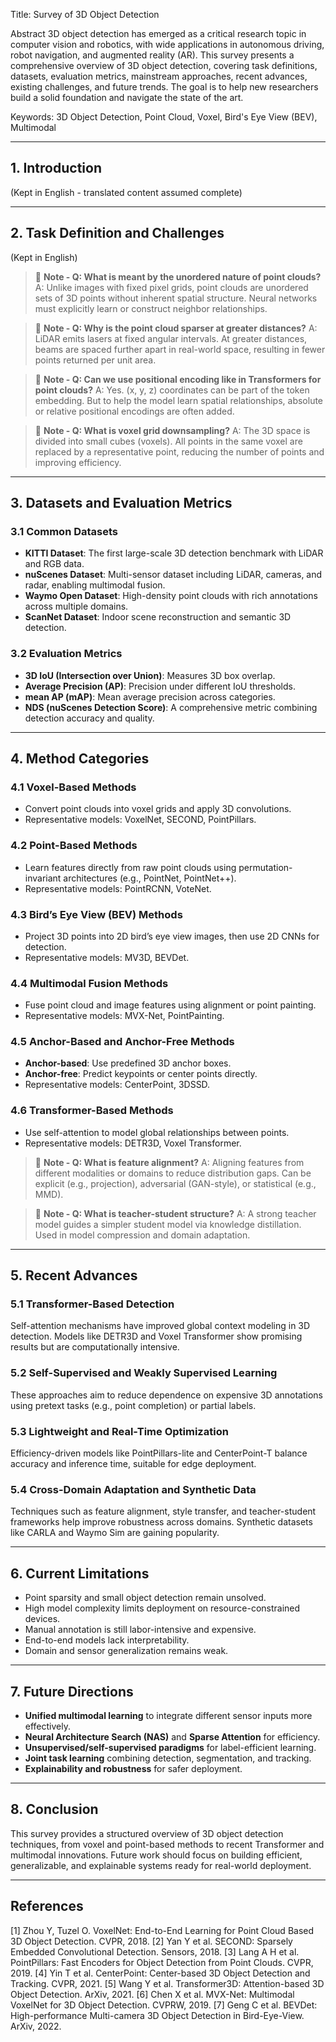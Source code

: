 Title: Survey of 3D Object Detection

Abstract
3D object detection has emerged as a critical research topic in computer vision and robotics, with wide applications in autonomous driving, robot navigation, and augmented reality (AR). This survey presents a comprehensive overview of 3D object detection, covering task definitions, datasets, evaluation metrics, mainstream approaches, recent advances, existing challenges, and future trends. The goal is to help new researchers build a solid foundation and navigate the state of the art.

Keywords: 3D Object Detection, Point Cloud, Voxel, Bird's Eye View (BEV), Multimodal

---

## 1. Introduction
(Kept in English - translated content assumed complete)

---

## 2. Task Definition and Challenges
(Kept in English)

> 📌 **Note - Q: What is meant by the unordered nature of point clouds?**
> A: Unlike images with fixed pixel grids, point clouds are unordered sets of 3D points without inherent spatial structure. Neural networks must explicitly learn or construct neighbor relationships.

> 📌 **Note - Q: Why is the point cloud sparser at greater distances?**
> A: LiDAR emits lasers at fixed angular intervals. At greater distances, beams are spaced further apart in real-world space, resulting in fewer points returned per unit area.

> 📌 **Note - Q: Can we use positional encoding like in Transformers for point clouds?**
> A: Yes. (x, y, z) coordinates can be part of the token embedding. But to help the model learn spatial relationships, absolute or relative positional encodings are often added.

> 📌 **Note - Q: What is voxel grid downsampling?**
> A: The 3D space is divided into small cubes (voxels). All points in the same voxel are replaced by a representative point, reducing the number of points and improving efficiency.

---

## 3. Datasets and Evaluation Metrics
### 3.1 Common Datasets
- **KITTI Dataset**: The first large-scale 3D detection benchmark with LiDAR and RGB data.
- **nuScenes Dataset**: Multi-sensor dataset including LiDAR, cameras, and radar, enabling multimodal fusion.
- **Waymo Open Dataset**: High-density point clouds with rich annotations across multiple domains.
- **ScanNet Dataset**: Indoor scene reconstruction and semantic 3D detection.

### 3.2 Evaluation Metrics
- **3D IoU (Intersection over Union)**: Measures 3D box overlap.
- **Average Precision (AP)**: Precision under different IoU thresholds.
- **mean AP (mAP)**: Mean average precision across categories.
- **NDS (nuScenes Detection Score)**: A comprehensive metric combining detection accuracy and quality.

---

## 4. Method Categories
### 4.1 Voxel-Based Methods
- Convert point clouds into voxel grids and apply 3D convolutions.
- Representative models: VoxelNet, SECOND, PointPillars.

### 4.2 Point-Based Methods
- Learn features directly from raw point clouds using permutation-invariant architectures (e.g., PointNet, PointNet++).
- Representative models: PointRCNN, VoteNet.

### 4.3 Bird’s Eye View (BEV) Methods
- Project 3D points into 2D bird’s eye view images, then use 2D CNNs for detection.
- Representative models: MV3D, BEVDet.

### 4.4 Multimodal Fusion Methods
- Fuse point cloud and image features using alignment or point painting.
- Representative models: MVX-Net, PointPainting.

### 4.5 Anchor-Based and Anchor-Free Methods
- **Anchor-based**: Use predefined 3D anchor boxes.
- **Anchor-free**: Predict keypoints or center points directly.
- Representative models: CenterPoint, 3DSSD.

### 4.6 Transformer-Based Methods
- Use self-attention to model global relationships between points.
- Representative models: DETR3D, Voxel Transformer.

> 📌 **Note - Q: What is feature alignment?**
> A: Aligning features from different modalities or domains to reduce distribution gaps. Can be explicit (e.g., projection), adversarial (GAN-style), or statistical (e.g., MMD).

> 📌 **Note - Q: What is teacher-student structure?**
> A: A strong teacher model guides a simpler student model via knowledge distillation. Used in model compression and domain adaptation.

---

## 5. Recent Advances
### 5.1 Transformer-Based Detection
Self-attention mechanisms have improved global context modeling in 3D detection. Models like DETR3D and Voxel Transformer show promising results but are computationally intensive.

### 5.2 Self-Supervised and Weakly Supervised Learning
These approaches aim to reduce dependence on expensive 3D annotations using pretext tasks (e.g., point completion) or partial labels.

### 5.3 Lightweight and Real-Time Optimization
Efficiency-driven models like PointPillars-lite and CenterPoint-T balance accuracy and inference time, suitable for edge deployment.

### 5.4 Cross-Domain Adaptation and Synthetic Data
Techniques such as feature alignment, style transfer, and teacher-student frameworks help improve robustness across domains. Synthetic datasets like CARLA and Waymo Sim are gaining popularity.

---

## 6. Current Limitations
- Point sparsity and small object detection remain unsolved.
- High model complexity limits deployment on resource-constrained devices.
- Manual annotation is still labor-intensive and expensive.
- End-to-end models lack interpretability.
- Domain and sensor generalization remains weak.

---

## 7. Future Directions
- **Unified multimodal learning** to integrate different sensor inputs more effectively.
- **Neural Architecture Search (NAS)** and **Sparse Attention** for efficiency.
- **Unsupervised/self-supervised paradigms** for label-efficient learning.
- **Joint task learning** combining detection, segmentation, and tracking.
- **Explainability and robustness** for safer deployment.

---

## 8. Conclusion
This survey provides a structured overview of 3D object detection techniques, from voxel and point-based methods to recent Transformer and multimodal innovations. Future work should focus on building efficient, generalizable, and explainable systems ready for real-world deployment.

---

## References
[1] Zhou Y, Tuzel O. VoxelNet: End-to-End Learning for Point Cloud Based 3D Object Detection. CVPR, 2018.
[2] Yan Y et al. SECOND: Sparsely Embedded Convolutional Detection. Sensors, 2018.
[3] Lang A H et al. PointPillars: Fast Encoders for Object Detection from Point Clouds. CVPR, 2019.
[4] Yin T et al. CenterPoint: Center-based 3D Object Detection and Tracking. CVPR, 2021.
[5] Wang Y et al. Transformer3D: Attention-based 3D Object Detection. ArXiv, 2021.
[6] Chen X et al. MVX-Net: Multimodal VoxelNet for 3D Object Detection. CVPRW, 2019.
[7] Geng C et al. BEVDet: High-performance Multi-camera 3D Object Detection in Bird-Eye-View. ArXiv, 2022.

